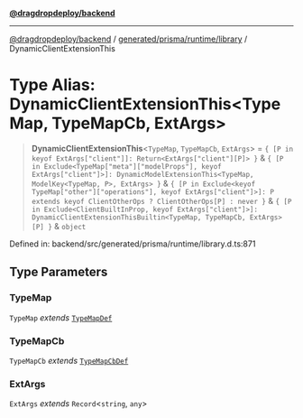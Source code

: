 [**@dragdropdeploy/backend**](../../../../../README.md)

***

[@dragdropdeploy/backend](../../../../../README.md) / [generated/prisma/runtime/library](../README.md) / DynamicClientExtensionThis

# Type Alias: DynamicClientExtensionThis\<TypeMap, TypeMapCb, ExtArgs\>

> **DynamicClientExtensionThis**\<`TypeMap`, `TypeMapCb`, `ExtArgs`\> = `{ [P in keyof ExtArgs["client"]]: Return<ExtArgs["client"][P]> }` & `{ [P in Exclude<TypeMap["meta"]["modelProps"], keyof ExtArgs["client"]>]: DynamicModelExtensionThis<TypeMap, ModelKey<TypeMap, P>, ExtArgs> }` & `{ [P in Exclude<keyof TypeMap["other"]["operations"], keyof ExtArgs["client"]>]: P extends keyof ClientOtherOps ? ClientOtherOps[P] : never }` & `{ [P in Exclude<ClientBuiltInProp, keyof ExtArgs["client"]>]: DynamicClientExtensionThisBuiltin<TypeMap, TypeMapCb, ExtArgs>[P] }` & `object`

Defined in: backend/src/generated/prisma/runtime/library.d.ts:871

## Type Parameters

### TypeMap

`TypeMap` *extends* [`TypeMapDef`](TypeMapDef.md)

### TypeMapCb

`TypeMapCb` *extends* [`TypeMapCbDef`](TypeMapCbDef.md)

### ExtArgs

`ExtArgs` *extends* `Record`\<`string`, `any`\>
